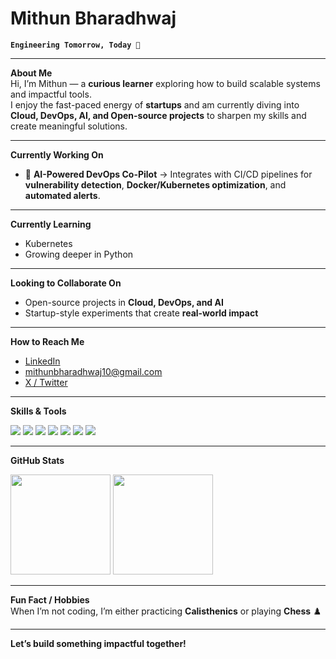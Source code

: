 # Mithun Bharadhwaj  

**`Engineering Tomorrow, Today 🚀`**  

---

**About Me**  
Hi, I’m Mithun — a **curious learner** exploring how to build scalable systems and impactful tools.  
I enjoy the fast-paced energy of **startups** and am currently diving into **Cloud, DevOps, AI, and Open-source projects** to sharpen my skills and create meaningful solutions.  

---

**Currently Working On**  
- 🤖 **AI-Powered DevOps Co-Pilot** → Integrates with CI/CD pipelines for **vulnerability detection**, **Docker/Kubernetes optimization**, and **automated alerts**.  

---

**Currently Learning**  
-  Kubernetes  
-  Growing deeper in Python  

---

**Looking to Collaborate On**  
- Open-source projects in **Cloud, DevOps, and AI**  
- Startup-style experiments that create **real-world impact**  

---

**How to Reach Me**  
- [LinkedIn](https://linkedin.com/in/mithunbharadhwaj)  
- mithunbharadhwaj10@gmail.com  
- [X / Twitter](https://x.com/MIBHA10)  

---

**Skills & Tools**  
<p align="left">  
  <img src="https://img.shields.io/badge/Python-3776AB?style=for-the-badge&logo=python&logoColor=white"/>  
  <img src="https://img.shields.io/badge/Docker-2496ED?style=for-the-badge&logo=docker&logoColor=white"/>  
  <img src="https://img.shields.io/badge/Kubernetes-326CE5?style=for-the-badge&logo=kubernetes&logoColor=white"/>  
  <img src="https://img.shields.io/badge/AWS-232F3E?style=for-the-badge&logo=amazon-aws&logoColor=white"/>  
  <img src="https://img.shields.io/badge/Linux-FCC624?style=for-the-badge&logo=linux&logoColor=black"/>  
  <img src="https://img.shields.io/badge/Git-F05032?style=for-the-badge&logo=git&logoColor=white"/>  
  <img src="https://img.shields.io/badge/CI/CD-4285F4?style=for-the-badge&logo=githubactions&logoColor=white"/>  
</p>  

---

**GitHub Stats**  
<p align="left">  
  <img src="https://github-readme-stats.vercel.app/api?username=MIBHA&show_icons=true&theme=tokyonight" height="160"/>  
  <img src="https://github-readme-stats.vercel.app/api/top-langs/?username=MIBHA&layout=compact&theme=tokyonight" height="160"/>  
</p>  

---

**Fun Fact / Hobbies**  
When I’m not coding, I’m either practicing **Calisthenics** or playing **Chess** ♟️  

---

**Let’s build something impactful together!**  


